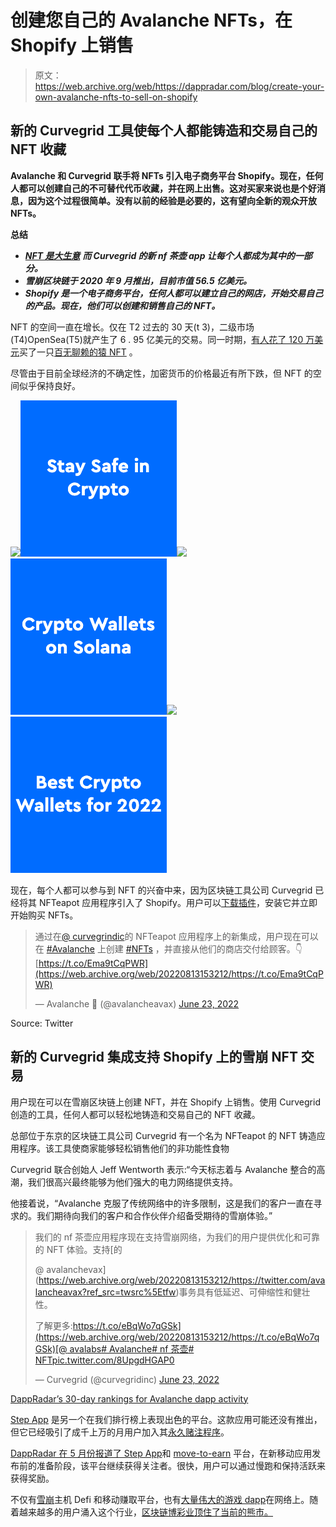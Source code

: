 # 创建您自己的 Avalanche NFTs，在 Shopify 上销售

> 原文：<https://web.archive.org/web/https://dappradar.com/blog/create-your-own-avalanche-nfts-to-sell-on-shopify>

## 新的 Curvegrid 工具使每个人都能铸造和交易自己的 NFT 收藏

**Avalanche 和 Curvegrid 联手将 NFTs 引入电子商务平台 Shopify。现在，任何人都可以创建自己的不可替代代币收藏，并在网上出售。这对买家来说也是个好消息，因为这个过程很简单。没有以前的经验是必要的，这有望向全新的观众开放 NFTs。**

**总结**

*   [***NFT 是大生意***](https://web.archive.org/web/20220813153212/https://dappradar.com/blog/dappradar-industry-report-may-2022/#NFT) ***而 Curvegrid 的新 nf 茶壶 app 让每个人都成为其中的一部分。***
*   ***雪崩区块链于 2020 年 9 月推出，目前市值 56.5 亿美元。***
*   ***Shopify 是一个电子商务平台，任何人都可以建立自己的网店，开始交易自己的产品。现在，他们可以创建和销售自己的 NFT。***

NFT 的空间一直在增长。仅在 T2 过去的 30 天(t 3)，二级市场(T4)OpenSea(T5)就产生了 6 . 95 亿美元的交易。同一时期，[有人花了 120 万美元](https://web.archive.org/web/20220813153212/https://dappradar.com/hub/assets/eth/0xbc4ca0eda7647a8ab7c2061c2e118a18a936f13d/7537)买了一只[百无聊赖的猿 NFT](https://web.archive.org/web/20220813153212/https://dappradar.com/hub/nft-explorer/collection/bored-ape-yacht-club) 。

尽管由于目前全球经济的不确定性，加密货币的价格最近有所下跌，但 NFT 的空间似乎保持良好。

[](https://web.archive.org/web/20220813153212/https://dappradar.com/blog/4-tips-on-blockchain-cybersecurity-stay-safe-in-crypto)[![](img/87befc4a1e42119d30e207f259589417.png)<picture>![](img/95c2f8de831a7cd625f676bd4ae9975b.png)</picture>](https://web.archive.org/web/20220813153212/https://dappradar.com/blog/4-tips-on-blockchain-cybersecurity-stay-safe-in-crypto)[](https://web.archive.org/web/20220813153212/https://dappradar.com/blog/how-to-start-using-defi-dapps-and-crypto-wallets-on-solana)[![](img/87befc4a1e42119d30e207f259589417.png)<picture>![](img/9d1043f7a825a8eeffadf0482059fe56.png)</picture>](https://web.archive.org/web/20220813153212/https://dappradar.com/blog/how-to-start-using-defi-dapps-and-crypto-wallets-on-solana)[](https://web.archive.org/web/20220813153212/https://dappradar.com/blog/best-cryptocurrency-wallets-for-2022)[![](img/87befc4a1e42119d30e207f259589417.png)<picture>![](img/eccd0d5fb882f166bc3268272500b5aa.png)</picture>](https://web.archive.org/web/20220813153212/https://dappradar.com/blog/best-cryptocurrency-wallets-for-2022)

现在，每个人都可以参与到 NFT 的兴奋中来，因为区块链工具公司 Curvegrid 已经将其 NFTeapot 应用程序引入了 Shopify。用户可以[下载插件](https://web.archive.org/web/20220813153212/https://apps.shopify.com/nfteapot)，安装它并立即开始购买 NFTs。

> 通过在[@ curvegrindic](https://web.archive.org/web/20220813153212/https://twitter.com/curvegridinc?ref_src=twsrc%5Etfw)的 NFTeapot 应用程序上的新集成，用户现在可以在 [#Avalanche](https://web.archive.org/web/20220813153212/https://twitter.com/hashtag/Avalanche?src=hash&ref_src=twsrc%5Etfw) 上创建 [#NFTs](https://web.archive.org/web/20220813153212/https://twitter.com/hashtag/NFTs?src=hash&ref_src=twsrc%5Etfw) ，并直接从他们的商店交付给顾客。👇[https://t.co/Ema9tCqPWR](https://web.archive.org/web/20220813153212/https://t.co/Ema9tCqPWR)
> 
> — Avalanche 🔺 (@avalancheavax) [June 23, 2022](https://web.archive.org/web/20220813153212/https://twitter.com/avalancheavax/status/1540107469090967554?ref_src=twsrc%5Etfw)

Source: Twitter

## 新的 Curvegrid 集成支持 Shopify 上的雪崩 NFT 交易

用户现在可以在雪崩区块链上创建 NFT，并在 Shopify 上销售。使用 Curvegrid 创造的工具，任何人都可以轻松地铸造和交易自己的 NFT 收藏。

总部位于东京的区块链工具公司 Curvegrid 有一个名为 NFTeapot 的 NFT 铸造应用程序。该工具使商家能够轻松销售他们的非功能性食物

Curvegrid 联合创始人 Jeff Wentworth 表示:“今天标志着与 Avalanche 整合的高潮，我们很高兴最终能够为他们强大的电力网络提供支持。

他接着说，“Avalanche 克服了传统网络中的许多限制，这是我们的客户一直在寻求的。我们期待向我们的客户和合作伙伴介绍备受期待的雪崩体验。”

> 我们的 nf 茶壶应用程序现在支持雪崩网络，为我们的用户提供优化和可靠的 NFT 体验。支持[的
> 
> @ avalanchevax](https://web.archive.org/web/20220813153212/https://twitter.com/avalancheavax?ref_src=twsrc%5Etfw)事务具有低延迟、可伸缩性和健壮性。
> 
> 了解更多:[https://t.co/eBqWo7qGSk](https://web.archive.org/web/20220813153212/https://t.co/eBqWo7qGSk)[@ avalabs](https://web.archive.org/web/20220813153212/https://twitter.com/avalabs?ref_src=twsrc%5Etfw)[# Avalanche](https://web.archive.org/web/20220813153212/https://twitter.com/hashtag/Avalanche?src=hash&ref_src=twsrc%5Etfw)[# nf 茶壶](https://web.archive.org/web/20220813153212/https://twitter.com/hashtag/NFTeapot?src=hash&ref_src=twsrc%5Etfw)[# NFT](https://web.archive.org/web/20220813153212/https://twitter.com/hashtag/NFT?src=hash&ref_src=twsrc%5Etfw)[pic.twitter.com/8UpgdHGAP0](https://web.archive.org/web/20220813153212/https://t.co/8UpgdHGAP0)
> 
> — Curvegrid (@curvegridinc) [June 23, 2022](https://web.archive.org/web/20220813153212/https://twitter.com/curvegridinc/status/1539825094276841472?ref_src=twsrc%5Etfw)

[DappRadar’s 30-day rankings for Avalanche dapp activity](https://web.archive.org/web/20220813153212/https://dappradar.com/rankings/protocol/avalanche)

[Step App](https://web.archive.org/web/20220813153212/https://dappradar.com/avalanche/social/step-app) 是另一个在我们排行榜上表现出色的平台。这款应用可能还没有推出，但它已经吸引了成千上万的月用户加入其[永久赌注程序](https://web.archive.org/web/20220813153212/https://staking.step.app/)。

[DappRadar 在 5 月份报道了 Step App](https://web.archive.org/web/20220813153212/https://dappradar.com/blog/how-to-get-crypto-with-fitfis-move-to-earn-app)和 [move-to-earn](https://web.archive.org/web/20220813153212/https://dappradar.com/blog/what-is-move-to-earn) 平台，在新移动应用发布前的准备阶段，该平台继续获得关注者。很快，用户可以通过慢跑和保持活跃来获得奖励。

不仅有[雪崩](https://web.archive.org/web/20220813153212/https://dappradar.com/rankings/protocol/avalanche)主机 Defi 和移动赚取平台，也有[大量伟大的游戏 dapp](https://web.archive.org/web/20220813153212/https://dappradar.com/blog/5-most-bullish-gaming-dapps-on-avalanche)在网络上。随着越来越多的用户涌入这个行业，[区块链博彩业顶住了当前的熊市。](https://web.archive.org/web/20220813153212/https://dappradar.com/blog/dappradar-crypto-games-report-5-blockchain-games-continue-to-defy-the-bear-market)